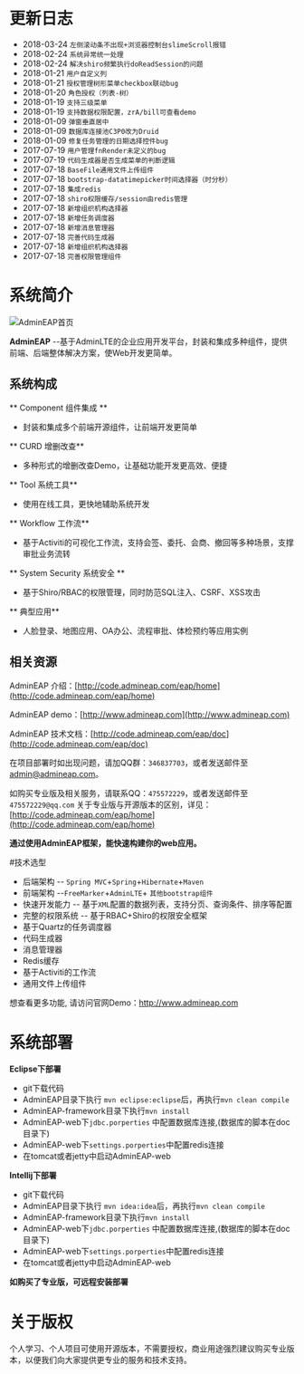 # 更新日志
- 2018-03-24     `左侧滚动条不出现+浏览器控制台slimeScroll报错`
- 2018-02-24     `系统异常统一处理`
- 2018-02-24     `解决shiro频繁执行doReadSession的问题`
- 2018-01-21     `用户自定义列`
- 2018-01-21     `授权管理树形菜单checkbox联动bug`
- 2018-01-20     `角色授权（列表-树）`
- 2018-01-19     `支持三级菜单`
- 2018-01-19     `支持数据权限配置，zrA/bill可查看demo`
- 2018-01-09     `弹窗垂直居中`
- 2018-01-09     `数据库连接池C3P0改为Druid`
- 2018-01-09     `修复任务管理的日期选择控件bug`
- 2017-07-19     `用户管理fnRender未定义的bug`
- 2017-07-19     `代码生成器是否生成菜单的判断逻辑`
- 2017-07-18     `BaseFile通用文件上传组件`
- 2017-07-18     `bootstrap-datatimepicker时间选择器（时分秒）`
- 2017-07-18     `集成redis`
- 2017-07-18     `shiro权限缓存/session由redis管理`
- 2017-07-18     `新增组织机构选择器`
- 2017-07-18     `新增任务调度器`
- 2017-07-18     `新增消息管理器`
- 2017-07-18     `完善代码生成器`
- 2017-07-18     `新增组织机构选择器`
- 2017-07-18     `完善权限管理组件`


# 系统简介
![AdminEAP首页](/uploadPath/markdown/admineap.png "AdminEAP首页")

**AdminEAP** --基于AdminLTE的企业应用开发平台，封装和集成多种组件，提供前端、后端整体解决方案，使Web开发更简单。

## 系统构成
** Component 组件集成 **
- 封装和集成多个前端开源组件，让前端开发更简单

** CURD 增删改查**
- 多种形式的增删改查Demo，让基础功能开发更高效、便捷

** Tool 系统工具**
- 使用在线工具，更快地辅助系统开发

** Workflow 工作流**
- 基于Activiti的可视化工作流，支持会签、委托、会商、撤回等多种场景，支撑审批业务流转

** System Security 系统安全 **
- 基于Shiro/RBAC的权限管理，同时防范SQL注入、CSRF、XSS攻击

** 典型应用**
- 人脸登录、地图应用、OA办公、流程审批、体检预约等应用实例


## 相关资源
AdminEAP 介绍：[http://code.admineap.com/eap/home](http://code.admineap.com/eap/home)

AdminEAP demo：[http://www.admineap.com](http://www.admineap.com)

AdminEAP 技术文档：[http://code.admineap.com/eap/doc](http://code.admineap.com/eap/doc)

在项目部署时如出现问题，请加QQ群：`346837703`，或者发送邮件至 admin@admineap.com。

如购买专业版及相关服务，请联系QQ：`475572229`，或者发送邮件至`475572229@qq.com`
关于专业版与开源版本的区别，详见：[http://code.admineap.com/eap/home](http://code.admineap.com/eap/home)

**通过使用AdminEAP框架，能快速构建你的web应用。**

#技术选型

- 后端架构 -- ```Spring MVC```+```Spring```+```Hibernate```+```Maven```
- 前端架构 --```FreeMarker```+```AdminLTE```+ `其他bootstrap组件`
- 快速开发能力 -- 基于```XML```配置的数据列表，支持分页、查询条件、排序等配置
- 完整的权限系统 -- 基于RBAC+Shiro的权限安全框架
- 基于Quartz的任务调度器
- 代码生成器
- 消息管理器
- Redis缓存
- 基于Activiti的工作流
- 通用文件上传组件


想查看更多功能, 请访问官网Demo：http://www.admineap.com

# 系统部署
**Eclipse下部署**
- git下载代码
- AdminEAP目录下执行 ```mvn eclipse:eclipse```后，再执行```mvn clean compile```
- AdminEAP-framework目录下执行```mvn install```
- AdminEAP-web下`jdbc.porperties` 中配置数据库连接,(数据库的脚本在doc目录下)
- AdminEAP-web下`settings.porperties`中配置redis连接
- 在tomcat或者jetty中启动AdminEAP-web

**Intellij下部署**
- git下载代码
- AdminEAP目录下执行 ```mvn idea:idea```后，再执行```mvn clean compile```
- AdminEAP-framework目录下执行```mvn install```
- AdminEAP-web下`jdbc.porperties` 中配置数据库连接,(数据库的脚本在doc目录下)
- AdminEAP-web下`settings.porperties`中配置redis连接
- 在tomcat或者jetty中启动AdminEAP-web

**如购买了专业版，可远程安装部署**

# 关于版权
个人学习、个人项目可使用开源版本，不需要授权，商业用途强烈建议购买专业版本，以便我们向大家提供更专业的服务和技术支持。


